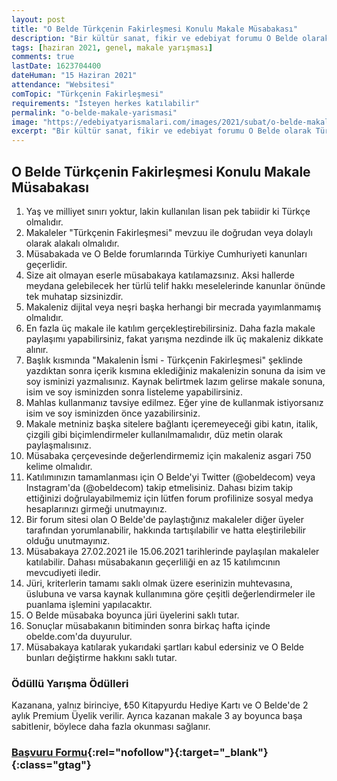 ```yaml
---
layout: post
title: "O Belde Türkçenin Fakirleşmesi Konulu Makale Müsabakası"
description: "Bir kültür sanat, fikir ve edebiyat forumu O Belde olarak Türkçenin fakirleştirilmesi ve fakirleştirilmeğe devam etmesi hususunda farkındalık oluşturmak sebebiyle bir makale müsabakası düzenlemekteyiz."
tags: [haziran 2021, genel, makale yarışması]
comments: true
lastDate: 1623704400 
dateHuman: "15 Haziran 2021"
attendance: "Websitesi"
comTopic: "Türkçenin Fakirleşmesi"
requirements: "İsteyen herkes katılabilir"
permalink: "o-belde-makale-yarismasi"
image: "https://edebiyatyarismalari.com/images/2021/subat/o-belde-makale-yarismasi.jpg"
excerpt: "Bir kültür sanat, fikir ve edebiyat forumu O Belde olarak Türkçenin fakirleştirilmesi ve fakirleştirilmeğe devam etmesi hususunda farkındalık oluşturmak sebebiyle bir makale müsabakası düzenlemekteyiz."
---
```


## O Belde Türkçenin Fakirleşmesi Konulu Makale Müsabakası
1. Yaş ve milliyet sınırı yoktur, lakin kullanılan lisan pek tabiidir ki Türkçe olmalıdır.
2. Makaleler "Türkçenin Fakirleşmesi" mevzuu ile doğrudan veya dolaylı olarak alakalı olmalıdır.
3. Müsabakada ve O Belde forumlarında Türkiye Cumhuriyeti kanunları geçerlidir.
4. Size ait olmayan eserle müsabakaya katılamazsınız. Aksi hallerde meydana gelebilecek her türlü telif hakkı meselelerinde kanunlar önünde tek muhatap sizsinizdir.
5. Makaleniz dijital veya neşri başka herhangi bir mecrada yayımlanmamış olmalıdır.
6. En fazla üç makale ile katılım gerçekleştirebilirsiniz. Daha fazla makale paylaşımı yapabilirsiniz, fakat yarışma nezdinde ilk üç makaleniz dikkate alınır.
7. Başlık kısmında "Makalenin İsmi - Türkçenin Fakirleşmesi" şeklinde yazdıktan sonra içerik kısmına eklediğiniz makalenizin sonuna da isim ve soy isminizi yazmalısınız. Kaynak belirtmek lazım gelirse makale sonuna, isim ve soy isminizden sonra listeleme yapabilirsiniz.
8. Mahlas kullanmanız tavsiye edilmez. Eğer yine de kullanmak istiyorsanız isim ve soy isminizden önce yazabilirsiniz.
9. Makale metniniz başka sitelere bağlantı içeremeyeceği gibi katın, italik, çizgili gibi biçimlendirmeler kullanılmamalıdır, düz metin olarak paylaşmalısınız.
10. Müsabaka çerçevesinde değerlendirmemiz için makaleniz asgari 750 kelime olmalıdır.
11. Katılımınızın tamamlanması için O Belde'yi Twitter (@obeldecom) veya Instagram'da (@obeldecom) takip etmelisiniz. Dahası bizim takip ettiğinizi doğrulayabilmemiz için lütfen forum profilinize sosyal medya hesaplarınızı girmeği unutmayınız.
12. Bir forum sitesi olan O Belde'de paylaştığınız makaleler diğer üyeler tarafından yorumlanabilir, hakkında tartışılabilir ve hatta eleştirilebilir olduğu unutmayınız.
13. Müsabakaya 27.02.2021 ile 15.06.2021 tarihlerinde paylaşılan makaleler katılabilir. Dahası müsabakanın geçerliliği en az 15 katılımcının mevcudiyeti iledir.
14. Jüri, kriterlerin tamamı saklı olmak üzere eserinizin muhtevasına, üslubuna ve varsa kaynak kullanımına göre çeşitli değerlendirmeler ile puanlama işlemini yapılacaktır.
15. O Belde müsabaka boyunca jüri üyelerini saklı tutar.
16. Sonuçlar müsabakanın bitiminden sonra birkaç hafta içinde obelde.com'da duyurulur.
17. Müsabakaya katılarak yukarıdaki şartları kabul edersiniz ve O Belde bunları değiştirme hakkını saklı tutar.

### Ödüllü Yarışma Ödülleri
Kazanana, yalnız birinciye, ₺50 Kitapyurdu Hediye Kartı ve O Belde'de 2 aylık Premium Üyelik verilir. Ayrıca kazanan makale 3 ay boyunca başa sabitlenir, böylece daha fazla okunması sağlanır.

### [Başvuru Formu](https://obelde.com/?ref=edebiyatyarismalari.com){:rel="nofollow"}{:target="_blank"}{:class="gtag"}